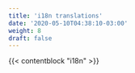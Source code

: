 ```yaml
---
title: 'i18n translations'
date: '2020-05-10T04:38:10-03:00'
weight: 8
draft: false
---
```


{{< contentblock "i18n" >}}